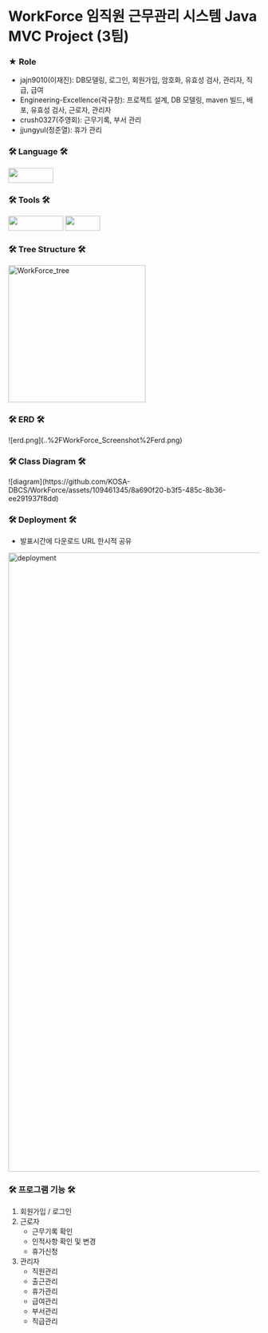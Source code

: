 <h1> WorkForce 임직원 근무관리 시스템 Java MVC Project (3팀)</h1>
<h3> ★ Role </h3>
<ul>
<li> jajn9010(이재진): DB모델링, 로그인, 회원가입, 암호화, 유효성 검사, 관리자, 직급, 급여</li>
<li> Engineering-Excellence(곽규창): 프로젝트 설계, DB 모델링, maven 빌드, 배포, 유효성 검사, 근로자, 관리자</li>
<li> crush0327(주영회): 근무기록, 부서 관리</li>
<li> jjungyul(정준열): 휴가 관리</li>
</ul>
<h3>🛠 Language 🛠</h3>
<p>
<img src= "https://img.shields.io/badge/java-%23ED8B00.svg?style=for-the-badge&logo=java&logoColor=white" width="90" height="30"/>
</p>
<h3>🛠 Tools 🛠</h3>
<p>
<img src= "https://img.shields.io/badge/IntelliJIDEA-000000.svg?style=for-the-badge&logo=intellij-idea&logoColor=white" width="110" height="30"/>
<img src= "https://img.shields.io/badge/git-%23F05033.svg?style=for-the-badge&logo=git&logoColor=white" width="70" height="30"/>
</p>
<h3>🛠 Tree Structure 🛠</h3>
<img width="275" alt="WorkForce_tree" src="https://github.com/KOSA-DBCS/WorkForce/assets/109461345/08077d4f-fb30-4f94-bdef-756c9dc8de9c">
<h3>🛠 ERD 🛠</h3>
![erd.png](..%2FWorkForce_Screenshot%2Ferd.png)
<h3>🛠 Class Diagram 🛠</h3>
![diagram](https://github.com/KOSA-DBCS/WorkForce/assets/109461345/8a690f20-b3f5-485c-8b36-ee291937f8dd)
<br/>
<h3>🛠 Deployment 🛠</h3>
<ul>
<li> 발표시간에 다운로드 URL 한시적 공유</li>
</ul>
<img width="1241" alt="deployment" src="https://github.com/KOSA-DBCS/WorkForce/assets/109461345/80900c43-9bd1-4d26-a209-0ccbeafd6b71">
<br/>
<h3>🛠 프로그램 기능 🛠</h3>
<ol>
<li> 회원가입 / 로그인</li>
<li> 근로자
<ul>
<li>근무기록 확인</li>
<li>인적사항 확인 및 변경</li>
<li>휴가신청</li>
</ul></li>
<li> 관리자
<ul>
<li>직원관리</li>
<li>출근관리</li>
<li>휴가관리</li>
<li>급여관리</li>
<li>부서관리</li>
<li>직급관리</li>
</ul></li>
</ol>

